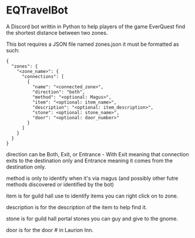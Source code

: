 # EQTravelBot
A Discord bot writtin in Python to help players of the game EverQuest find the shortest distance between two zones.

This bot requires a JSON file named zones.json
it must be formatted as such:
```
{
  "zones": {
    "<zone_name>": {
      "connections": [
        {
          "name": "<connected_zone>",
          "direction": "both",
          "method": "<optional: Magus>",
          "item": "<optional: item_name>",
          "description": "<optional: item_description>",
          "stone": <optional: stone_name>",
          "door": "<optional: door_number>"
        }
      ]
    }
  }
}
```
direction can be Both, Exit, or Entrance - With Exit meaning that connection exits to the destination only and Entrance meaning it comes from the destination only.

method is only to identify when it's via magus (and possibly other futre methods discovered or identified by the bot)

item is for guild hall use to identify items you can right click on to zone.

description is for the description of the item to help find it.

stone is for guild hall portal stones you can guy and give to the gnome.

door is for the door # in Laurion Inn.
